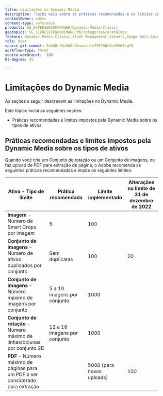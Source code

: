 ```yaml
---
title: Limitações do Dynamic Media
description: 'Saiba mais sobre as práticas recomendadas e os limites impostos ao criar um Conjunto de imagens ou um Conjunto de rotação ou carregar um PDF. Saiba também sobre navegador da Web e combinações de sistema operacional não compatíveis com visualizadores do Dynamic Media. '
contentOwner: admin
content-type: reference
products: SG_EXPERIENCEMANAGER/Dynamic-Media-Classic
geptopics: SG_SCENESEVENONDEMAND_PK/categories/ecatalogs
feature: Dynamic Media Classic,Asset Management,Viewers,Image Sets,Spin Sets,eCatalog
role: User
source-git-commit: 5d4d0c86a9d9e3eaaaca1e795260e8e49567ea73
workflow-type: tm+mt
source-wordcount: '180'
ht-degree: 3%

---
```


# Limitações do Dynamic Media

As seções a seguir descrevem as limitações no Dynamic Media.

Este tópico inclui as seguintes seções:

* Práticas recomendadas e limites impostos pela Dynamic Media sobre os tipos de ativos

<!-- * Unsupported web browser and operating system combinations for Dynamic Media Viewers -->

## Práticas recomendadas e limites impostos pela Dynamic Media sobre os tipos de ativos

Quando você cria um Conjunto de rotação ou um Conjunto de imagens, ou faz upload de PDF para extração de página, o Adobe recomenda as seguintes práticas recomendadas e impõe os seguintes limites:

| Ativo - Tipo de limite | Prática recomendada | Limite implementado | Alterações no limite de 31 de dezembro de 2022 |
| --- | --- | --- | --- |
| **Imagem** - Número de Smart Crops por imagem | 5 | 100 |  |
| **Conjunto de imagens** - Número de ativos duplicados por conjunto | Sem duplicatas | 100 | 20 |
| **Conjunto de imagens** - Número máximo de imagens por conjunto | 5 a 10 imagens por conjunto | 1000 |
| **Conjunto de rotação** - Número máximo de linhas/colunas por conjunto 2D | 12 a 18 imagens por conjunto | 1000 |
| **PDF** - Número máximo de páginas para um PDF a ser considerado para extração |  | 5000 (para novos uploads) | 100 |

<!-- See also [Dynamic Media limitations](/help/assets/limitations.md). -->

<!-- ## Unsupported web browser and operating system combinations for Dynamic Media Viewers

Dynamic Media Viewers do not support following combinations of web browser and operating system.

* Internet Explorer 11 + Windows 7
* Internet Explorer 11 + Windows 8.1
* Internet Explorer 11 + Windows Phone 8.1
* Internet Explorer 11 + Windows Phone 8.1 Update
* Safari 6 + iOS 6.0.1
* Safari 7 + iOS 7.1
* Safari 7 + macOS X 10.9 Mavericks
* Safari 8 + iOS 8.4
* Safari 8 + macOS X 10.10 Yosemite -->